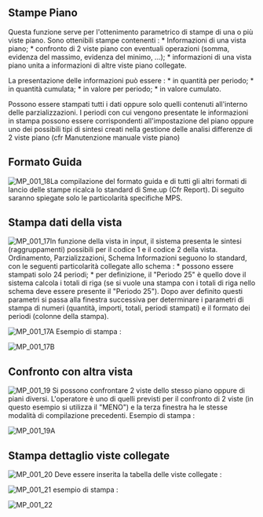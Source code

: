 ## Stampe Piano
Questa funzione serve per l'ottenimento parametrico di stampe di una o più viste piano.
Sono ottenibili stampe contenenti : 
 \* Informazioni di una vista piano;
 \* confronto di 2 viste piano con eventuali operazioni (somma, evidenza del massimo, evidenza del minimo, ...);
 \* informazioni di una vista piano unita a informazioni di altre viste piano collegate.

La presentazione delle informazioni può essere : 
 \* in quantità per periodo;
 \* in quantità cumulata;
 \* in valore per periodo;
 \* in valore cumulato.

Possono essere stampati tutti i dati oppure solo quelli contenuti all'interno delle parzializzazioni. I periodi con cui vengono presentate le informazioni in stampa possono essere corrispondenti
all'impostazione del piano oppure uno dei possibili tipi di sintesi creati nella gestione delle analisi differenze di 2 viste piano (cfr Manutenzione manuale viste piano)

## Formato Guida
![MP_001_18](http://localhost:3000/immagini/MBDOC_OGG-P_MPST20/MP_001_18.png)La compilazione del formato guida e di tutti gli altri formati di lancio delle stampe ricalca lo standard di Sme.up (Cfr Report).
Di seguito saranno spiegate solo le particolarità specifiche MPS.

## Stampa dati della vista
![MP_001_17](http://localhost:3000/immagini/MBDOC_OGG-P_MPST20/MP_001_17.png)In funzione della vista in input, il sistema presenta le sintesi (raggruppamenti) possibili per il codice 1 e il codice 2 della vista.
Ordinamento, Parzializzazioni, Schema Informazioni seguono lo standard, con le seguenti particolarità collegate allo schema : 
 \* possono essere stampati solo 24 periodi;
 \* per definizione, il "Periodo 25" è quello dove il sistema calcola i totali di riga (se si vuole una stampa con i totali di riga nello schema deve essere presente il "Periodo 25").
Dopo aver definito questi parametri si passa alla finestra successiva per determinare i parametri di stampa di numeri (quantità, importi, totali, periodi stampati) e il formato dei periodi (colonne della
stampa).

![MP_001_17A](http://localhost:3000/immagini/MBDOC_OGG-P_MPST20/MP_001_17A.png)
Esempio di stampa : 

![MP_001_17B](http://localhost:3000/immagini/MBDOC_OGG-P_MPST20/MP_001_17B.png)
## Confronto con altra vista
![MP_001_19](http://localhost:3000/immagini/MBDOC_OGG-P_MPST20/MP_001_19.png)
Si possono confrontare 2 viste dello stesso piano oppure di piani diversi.
L'operatore è uno di quelli previsti per il confronto di 2 viste (in questo esempio si utilizza il "MENO") e la terza finestra ha le stesse modalità di compilazione precedenti.
Esempio di stampa : 

![MP_001_19A](http://localhost:3000/immagini/MBDOC_OGG-P_MPST20/MP_001_19A.png)
## Stampa dettaglio viste collegate

![MP_001_20](http://localhost:3000/immagini/MBDOC_OGG-P_MPST20/MP_001_20.png)
Deve essere inserita la tabella delle viste collegate : 

![MP_001_21](http://localhost:3000/immagini/MBDOC_OGG-P_MPST20/MP_001_21.png)
esempio di stampa : 

![MP_001_22](http://localhost:3000/immagini/MBDOC_OGG-P_MPST20/MP_001_22.png)